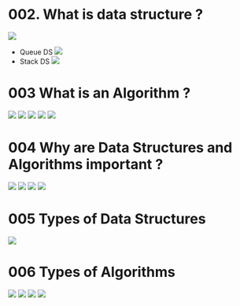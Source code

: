 # 002. What is data structure ?
![](Images/2022-10-01-23-53-41.png)
- Queue DS ![](Images/2022-10-01-23-54-50.png)
- Stack DS ![](Images/2022-10-01-23-55-56.png)

# 003 What is an Algorithm ?
![](Images/2022-10-02-00-02-28.png)
![](Images/2022-10-02-00-04-46.png)
![](Images/2022-10-02-00-06-15.png)
![](Images/2022-10-02-00-06-51.png)
![](Images/2022-10-02-00-08-02.png)

# 004 Why are Data Structures and Algorithms important ?
![](Images/2022-10-02-00-10-24.png)
![](Images/2022-10-02-00-11-06.png)
![](Images/2022-10-02-00-11-39.png)
![](Images/2022-10-02-00-13-00.png)

# 005 Types of Data Structures
![](Images/2022-10-02-00-22-04.png)

# 006 Types of Algorithms
![](2022-10-02-00-24-10.png)
![](2022-10-02-00-24-53.png)
![](2022-10-02-00-25-50.png)
![](2022-10-02-00-26-43.png)